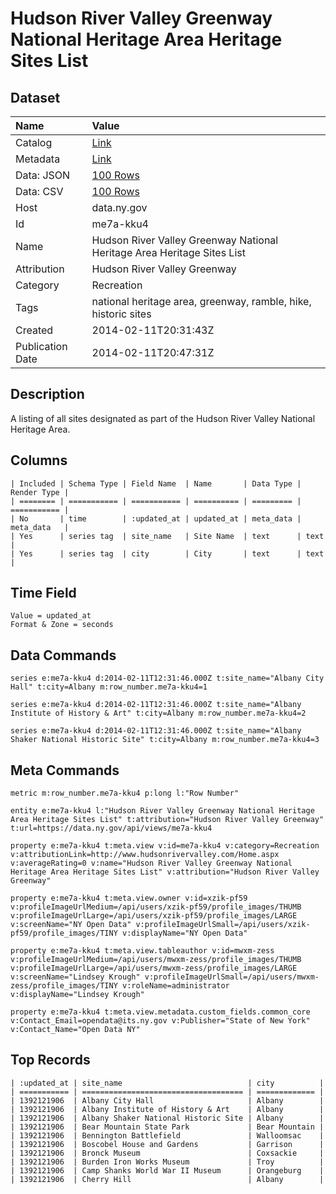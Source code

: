 # Hudson River Valley Greenway National Heritage Area Heritage Sites List

## Dataset

| Name | Value |
| :--- | :---- |
| Catalog | [Link](https://catalog.data.gov/dataset/hudson-river-valley-greenway-national-heritage-area-heritage-sites-list) |
| Metadata | [Link](https://data.ny.gov/api/views/me7a-kku4) |
| Data: JSON | [100 Rows](https://data.ny.gov/api/views/me7a-kku4/rows.json?max_rows=100) |
| Data: CSV | [100 Rows](https://data.ny.gov/api/views/me7a-kku4/rows.csv?max_rows=100) |
| Host | data.ny.gov |
| Id | me7a-kku4 |
| Name | Hudson River Valley Greenway National Heritage Area Heritage Sites List |
| Attribution | Hudson River Valley Greenway |
| Category | Recreation |
| Tags | national heritage area, greenway, ramble, hike, historic sites |
| Created | 2014-02-11T20:31:43Z |
| Publication Date | 2014-02-11T20:47:31Z |

## Description

A listing of all sites designated as part of the Hudson River Valley National Heritage Area.

## Columns

```ls
| Included | Schema Type | Field Name  | Name       | Data Type | Render Type |
| ======== | =========== | =========== | ========== | ========= | =========== |
| No       | time        | :updated_at | updated_at | meta_data | meta_data   |
| Yes      | series tag  | site_name   | Site Name  | text      | text        |
| Yes      | series tag  | city        | City       | text      | text        |
```

## Time Field

```ls
Value = updated_at
Format & Zone = seconds
```

## Data Commands

```ls
series e:me7a-kku4 d:2014-02-11T12:31:46.000Z t:site_name="Albany City Hall" t:city=Albany m:row_number.me7a-kku4=1

series e:me7a-kku4 d:2014-02-11T12:31:46.000Z t:site_name="Albany Institute of History & Art" t:city=Albany m:row_number.me7a-kku4=2

series e:me7a-kku4 d:2014-02-11T12:31:46.000Z t:site_name="Albany Shaker National Historic Site" t:city=Albany m:row_number.me7a-kku4=3
```

## Meta Commands

```ls
metric m:row_number.me7a-kku4 p:long l:"Row Number"

entity e:me7a-kku4 l:"Hudson River Valley Greenway National Heritage Area Heritage Sites List" t:attribution="Hudson River Valley Greenway" t:url=https://data.ny.gov/api/views/me7a-kku4

property e:me7a-kku4 t:meta.view v:id=me7a-kku4 v:category=Recreation v:attributionLink=http://www.hudsonrivervalley.com/Home.aspx v:averageRating=0 v:name="Hudson River Valley Greenway National Heritage Area Heritage Sites List" v:attribution="Hudson River Valley Greenway"

property e:me7a-kku4 t:meta.view.owner v:id=xzik-pf59 v:profileImageUrlMedium=/api/users/xzik-pf59/profile_images/THUMB v:profileImageUrlLarge=/api/users/xzik-pf59/profile_images/LARGE v:screenName="NY Open Data" v:profileImageUrlSmall=/api/users/xzik-pf59/profile_images/TINY v:displayName="NY Open Data"

property e:me7a-kku4 t:meta.view.tableauthor v:id=mwxm-zess v:profileImageUrlMedium=/api/users/mwxm-zess/profile_images/THUMB v:profileImageUrlLarge=/api/users/mwxm-zess/profile_images/LARGE v:screenName="Lindsey Krough" v:profileImageUrlSmall=/api/users/mwxm-zess/profile_images/TINY v:roleName=administrator v:displayName="Lindsey Krough"

property e:me7a-kku4 t:meta.view.metadata.custom_fields.common_core v:Contact_Email=opendata@its.ny.gov v:Publisher="State of New York" v:Contact_Name="Open Data NY"
```

## Top Records

```ls
| :updated_at | site_name                            | city          | 
| =========== | ==================================== | ============= | 
| 1392121906  | Albany City Hall                     | Albany        | 
| 1392121906  | Albany Institute of History & Art    | Albany        | 
| 1392121906  | Albany Shaker National Historic Site | Albany        | 
| 1392121906  | Bear Mountain State Park             | Bear Mountain | 
| 1392121906  | Bennington Battlefield               | Walloomsac    | 
| 1392121906  | Boscobel House and Gardens           | Garrison      | 
| 1392121906  | Bronck Museum                        | Coxsackie     | 
| 1392121906  | Burden Iron Works Museum             | Troy          | 
| 1392121906  | Camp Shanks World War II Museum      | Orangeburg    | 
| 1392121906  | Cherry Hill                          | Albany        | 
```